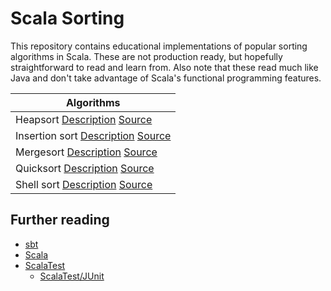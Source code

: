 # Scala Sorting

This repository contains educational implementations of popular
sorting algorithms in Scala.
These are not production ready, but hopefully straightforward to
read and learn from.
Also note that these read much like Java and don't take advantage
of Scala's functional programming features.

| Algorithms |
|---|
| Heapsort [Description](http://en.wikipedia.org/wiki/Heapsort) [Source](https://github.com/bamos/scala-sorting/blob/master/src/main/scala/org.github.bamos.scalasorting/HeapSort.scala) |
| Insertion sort [Description](http://en.wikipedia.org/wiki/Insertion_sort) [Source](https://github.com/bamos/scala-sorting/blob/master/src/main/scala/org.github.bamos.scalasorting/InsertionSort.scala) |
| Mergesort [Description](http://en.wikipedia.org/wiki/Merge_sort) [Source](https://github.com/bamos/scala-sorting/blob/master/src/main/scala/org.github.bamos.scalasorting/MergeSort.scala) |
| Quicksort [Description](http://en.wikipedia.org/wiki/Quicksort) [Source](https://github.com/bamos/scala-sorting/blob/master/src/main/scala/org.github.bamos.scalasorting/QuickSort.scala) |
| Shell sort [Description](http://en.wikipedia.org/wiki/Shell_sort) [Source](https://github.com/bamos/scala-sorting/blob/master/src/main/scala/org.github.bamos.scalasorting/ShellSort.scala) |

## Further reading
+ [sbt](http://www.scala-sbt.org/)
+ [Scala](http://www.scala-lang.org/)
+ [ScalaTest](http://www.scalatest.org/)
  + [ScalaTest/JUnit](http://www.scalatest.org/getting_started_with_junit_4_in_scala)
